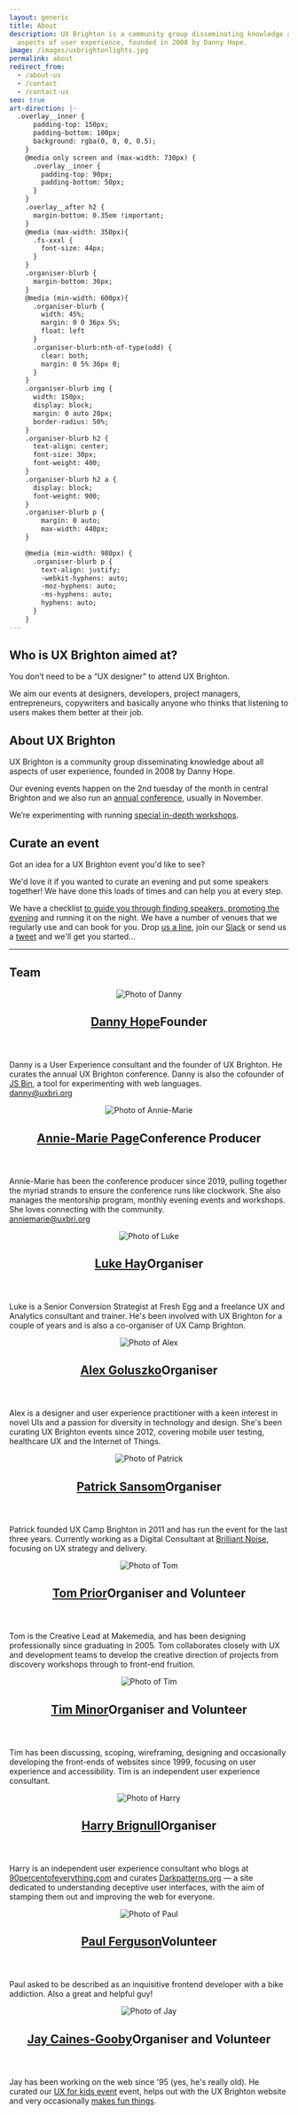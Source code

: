 ```yaml
---
layout: generic
title: About
description: UX Brighton is a community group disseminating knowledge about all
  aspects of user experience, founded in 2008 by Danny Hope.
image: /images/uxbrightonlights.jpg
permalink: about
redirect_from:
  - /about-us
  - /contact
  - /contact-us
seo: true
art-direction: |-
  .overlay__inner {
      padding-top: 150px;
      padding-bottom: 100px;
      background: rgba(0, 0, 0, 0.5);
    }
    @media only screen and (max-width: 730px) {
      .overlay__inner {
        padding-top: 90px;
        padding-bottom: 50px;
      }
    }
    .overlay__after h2 {
      margin-bottom: 0.35em !important;
    }
    @media (max-width: 350px){
      .fs-xxxl {
        font-size: 44px;
      }
    }
    .organiser-blurb {
      margin-bottom: 36px;
    }
    @media (min-width: 600px){
      .organiser-blurb {
        width: 45%;
        margin: 0 0 36px 5%;
        float: left
      }
      .organiser-blurb:nth-of-type(odd) {
        clear: both;
        margin: 0 5% 36px 0;
      }
    }
    .organiser-blurb img {
      width: 150px;
      display: block;
      margin: 0 auto 20px;
      border-radius: 50%;
    }
    .organiser-blurb h2 {
      text-align: center;
      font-size: 30px;
      font-weight: 400;
    }
    .organiser-blurb h2 a {
      display: block;
      font-weight: 900;
    }
    .organiser-blurb p {
        margin: 0 auto;
        max-width: 440px;
    }

    @media (min-width: 980px) {
      .organiser-blurb p {
        text-align: justify;
        -webkit-hyphens: auto;
        -moz-hyphens: auto;
        -ms-hyphens: auto;
        hyphens: auto;
      }
    }
---
```

<div class="event-detail">
  <div class="row mt0">
    <div class="u2of3-over-m gutter-right left-over-m">
      <h2 class="h1">Who is UX Brighton aimed at?</h2>
      <p class="standfirst">You don’t need to be a “UX designer” to attend UX Brighton.</p>
      <p>We aim our events at designers, developers, project managers, entrepreneurs, copywriters and basically anyone who thinks that listening to users makes them better at their job.</p>
      <h2 class="h1 mt4">About UX Brighton</h2>
      <p class="standfirst">UX Brighton is a community group disseminating knowledge about all aspects of user experience, founded in 2008 by Danny Hope.</p>
      <p>Our evening events happen on the 2nd tuesday of the month in central Brighton and we also run an <a href="/">annual conference</a>, usually in November.</p>
      <p>We’re experimenting with running <a href="/2018/top-tasks-workshop-with-gerry-mcgovern">special in-depth workshops</a>.</p>
    </div>
    <div class="u1of3-over-m gutter-left left-over-m">
      <h2 id="curate">Curate an event</h2>
      <p class="standfirst">Got an idea for a UX Brighton event you'd like to see?</p>
      <p>We'd love it if you wanted to curate an evening and put some speakers together! We have done this loads of times and can help you at every step.</p>
      <p>We have a checklist <a href="https://docs.google.com/document/d/1YOR97eyhMgL8EZswrOtx5nR6ye0JpZoX_-1GfAjLVlE/">to guide you through finding speakers, promoting the evening</a> and running it on the night. We have a number of venues that we regularly use and can book for you. Drop <a href="mailto:anniemarie@uxbri.org">us a line</a>, join our <a href="https://slack.uxbrighton.org.uk">Slack</a> or send us a <a href="https://twitter.com/uxbri">tweet</a> and we'll get you started…</p>
    </div>
  </div>
  <hr class="mv5 clearfix">
  <h2 class="h1">Team</h2>
  <div class="content-main-about clearfix">
    <article class="organiser-blurb" id="danny">
      <header>
        <img alt="Photo of Danny" src="/images/team/danny.jpg">
        <h2><a href="https://twitter.com/yandle">Danny Hope</a>Founder</h2>
      </header>
      <p>Danny is a User Experience consultant and the founder of UX Brighton. He curates the annual UX Brighton conference. Danny is also the cofounder of <a href="http://jsbin.com">JS Bin</a>, a tool for experimenting with web languages. <br><a href="mailto:danny@uxbri.org">danny@uxbri.org</a></p>
    </article>
    <article class="organiser-blurb" id="amp">
      <header>
        <img alt="Photo of Annie-Marie" src="/images/team/annie-marie.jpg">
        <h2><a href="https://www.linkedin.com/in/a-mpage/">Annie-Marie Page</a>Conference Producer</h2>
      </header>
      <p>Annie-Marie has been the conference producer since 2019, pulling together the myriad strands to ensure the conference runs like clockwork. She also manages the mentorship program, monthly evening events and workshops. She loves connecting with the community. <br><a href="mailto:anniemarie@uxbri.org">anniemarie@uxbri.org</a></p>
    </article>
    <article class="organiser-blurb" id="luke">
      <header>
        <img alt="Photo of Luke" src="/images/team/luke.jpg">
        <h2><a href="https://www.twitter.com/hayluke">Luke Hay</a>Organiser</h2>
      </header>
      <p>Luke is a Senior Conversion Strategist at Fresh Egg and a freelance UX and Analytics consultant and trainer. He's been involved with UX Brighton for a couple of years and is also a co-organiser of UX Camp Brighton.</p>
    </article>
    <article class="organiser-blurb" id="alex">
      <header>
        <img alt="Photo of Alex" src="/images/team/alex.jpg">
        <h2><a href="https://www.twitter.com/alexandtheweb">Alex Goluszko</a>Organiser</h2>
      </header>
      <p>Alex is a designer and user experience practitioner with a keen interest in novel UIs and a passion for diversity in technology and design. She's been curating UX Brighton events since 2012, covering mobile user testing, healthcare UX and the Internet of Things.</p>
    </article>
    <article class="organiser-blurb" id="patrick">
      <header>
        <img alt="Photo of Patrick" src="/images/team/patrick.jpg">
        <h2><a href="https://twitter.com/Patrick_Sansom">Patrick Sansom</a>Organiser</h2>
      </header>
      <p>Patrick founded UX Camp Brighton in 2011 and has run the event for the last three years. Currently working as a Digital Consultant at <a href="http://brilliantnoise.com/">Brilliant Noise</a>, focusing on UX strategy and delivery.</p>
    </article>
    <article class="organiser-blurb" id="tom">
      <header>
        <img alt="Photo of Tom" src="/images/team/tom.jpg">
        <h2><a href="https://www.twitter.com/tomprior">Tom Prior</a>Organiser and Volunteer</h2>
      </header>
      <p>Tom is the Creative Lead at Makemedia, and has been designing professionally since graduating in 2005. Tom collaborates closely with UX and development teams to develop the creative direction of projects from discovery workshops through to front-end fruition.</p>
    </article>
    <article class="organiser-blurb" id="tim">
      <header>
        <img alt="Photo of Tim" src="/images/team/tim.jpg">
        <h2><a href="https://www.twitter.com/timminor">Tim Minor</a>Organiser and Volunteer</h2>
      </header>
      <p>Tim has been discussing, scoping, wireframing, designing and occasionally developing the front-ends of websites since 1999, focusing on user experience and accessibility. Tim is an independent user experience consultant.</p>
    </article>
    <article class="organiser-blurb" id="harry">
      <header>
        <img alt="Photo of Harry" src="/images/team/harry.png">
        <h2><a href="https://www.twitter.com/harrybr">Harry Brignull</a>Organiser</h2>
      </header>
      <p>Harry is an independent user experience consultant who blogs at <a href="https://90percentofeverything.com/">90percentofeverything.com</a> and curates <a href="https://www.deceptive.design/">Darkpatterns.org</a> — a site dedicated to understanding deceptive user interfaces, with the aim of stamping them out and improving the web for everyone.</p>
    </article>
    <article class="organiser-blurb" id="paul">
      <header>
        <img alt="Photo of Paul" src="/images/team/paul.jpg">
        <h2><a href="https://www.twitter.com/paullferguson">Paul Ferguson</a>Volunteer</h2>
      </header>
      <p>Paul asked to be described as an inquisitive frontend developer with a bike addiction. Also a great and helpful guy!</p>
    </article>
    <article class="organiser-blurb" id="jay">
      <header>
        <img alt="Photo of Jay" src="/images/team/jay-caines-gooby.jpeg">
        <h2><a href="https://www.twitter.com/jaygooby">Jay Caines-Gooby</a>Organiser and Volunteer</h2>
      </header>
      <p>Jay has been working on the web since '95 (yes, he's really old). He curated our <a href="https://uxbrighton.org.uk/UX-for-kids/">UX for kids event</a> event, helps out with the UX Brighton website and very occasionally <a href="https://vimeo.com/11753010">makes fun things</a>.</p>
    </article>
  </div>
  <!-- content-main-about -->
</div>